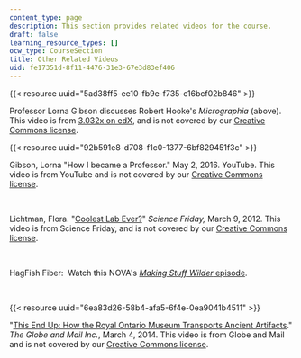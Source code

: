 ```yaml
---
content_type: page
description: This section provides related videos for the course.
draft: false
learning_resource_types: []
ocw_type: CourseSection
title: Other Related Videos
uid: fe17351d-8f11-4476-31e3-67e3d83ef406
---
```

{{< resource uuid="5ad38ff5-ee10-fb9e-f735-c16bcf02b846" >}}

Professor Lorna Gibson discusses Robert Hooke's *Micrographia* (above). This video is from [3.032x on edX](http://www.edx.org/course/mechanical-behavior-materials-mitx-3-032x), and is not covered by our [Creative Commons license](https://ocw.mit.edu/pages/privacy-and-terms-of-use/).

{{< resource uuid="92b591e8-d708-f1c0-1377-6bf829451f3c" >}}

Gibson, Lorna "How I became a Professor." May 2, 2016. YouTube. This video is from YouTube and is not covered by our [Creative Commons license](https://ocw.mit.edu/pages/privacy-and-terms-of-use/). 

 

Lichtman, Flora. "[Coolest Lab Ever?](https://web.archive.org/web/20140727023655/http://www.sciencefriday.com/video/03/09/2012/coolest-lab-ever.html)" *Science Friday,* March 9, 2012. This video is from Science Friday, and is not covered by our [Creative Commons license](https://ocw.mit.edu/pages/privacy-and-terms-of-use/).

 

HagFish Fiber:  Watch this NOVA's [*Making Stuff Wilder* episode](https://mass.pbslearningmedia.org/resource/nvmms.sci.eng.hagfish/fabric-from-hagfish-slime/).

 

{{< resource uuid="6ea83d26-58b4-afa5-6f4e-0ea9041b4511" >}}

"[This End Up: How the Royal Ontario Museum Transports Ancient Artifacts](http://www.theglobeandmail.com/arts/arts-video/this-end-up-how-the-royal-ontario-museum-transports-ancient-artifacts/article17281558/)." *The Globe and Mail Inc.*, March 4, 2014. This video is from Globe and Mail and is not covered by our [Creative Commons license](https://ocw.mit.edu/pages/privacy-and-terms-of-use/).